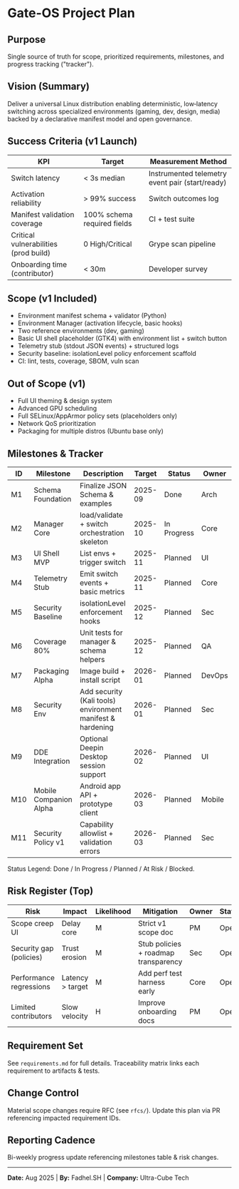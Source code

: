 <!-- Gate-OS Project Plan -->
# Gate-OS Project Plan

## Purpose

Single source of truth for scope, prioritized requirements, milestones, and
progress tracking ("tracker").

## Vision (Summary)

Deliver a universal Linux distribution enabling deterministic, low‑latency
switching across specialized environments (gaming, dev, design, media) backed
by a declarative manifest model and open governance.

## Success Criteria (v1 Launch)

| KPI | Target | Measurement Method |
|-----|--------|--------------------|
| Switch latency | < 3s median | Instrumented telemetry event pair (start/ready) |
| Activation reliability | > 99% success | Switch outcomes log |
| Manifest validation coverage | 100% schema required fields | CI + test suite |
| Critical vulnerabilities (prod build) | 0 High/Critical | Grype scan pipeline |
| Onboarding time (contributor) | < 30m | Developer survey |

## Scope (v1 Included)

- Environment manifest schema + validator (Python)
- Environment Manager (activation lifecycle, basic hooks)
- Two reference environments (dev, gaming)
- Basic UI shell placeholder (GTK4) with environment list + switch button
- Telemetry stub (stdout JSON events) + structured logs
- Security baseline: isolationLevel policy enforcement scaffold
- CI: lint, tests, coverage, SBOM, vuln scan

## Out of Scope (v1)

- Full UI theming & design system
- Advanced GPU scheduling
- Full SELinux/AppArmor policy sets (placeholders only)
- Network QoS prioritization
- Packaging for multiple distros (Ubuntu base only)

## Milestones & Tracker

| ID | Milestone | Description | Target | Status | Owner |
|----|-----------|-------------|--------|--------|-------|
| M1 | Schema Foundation | Finalize JSON Schema & examples | 2025-09 | Done | Arch |
| M2 | Manager Core | load/validate + switch orchestration skeleton | 2025-10 | In Progress | Core |
| M3 | UI Shell MVP | List envs + trigger switch | 2025-11 | Planned | UI |
| M4 | Telemetry Stub | Emit switch events + basic metrics | 2025-11 | Planned | Core |
| M5 | Security Baseline | isolationLevel enforcement hooks | 2025-12 | Planned | Sec |
| M6 | Coverage 80% | Unit tests for manager & schema helpers | 2025-12 | Planned | QA |
| M7 | Packaging Alpha | Image build + install script | 2026-01 | Planned | DevOps |
| M8 | Security Env | Add security (Kali tools) environment manifest & hardening | 2026-01 | Planned | Sec |
| M9 | DDE Integration | Optional Deepin Desktop session support | 2026-02 | Planned | UI |
| M10 | Mobile Companion Alpha | Android app API + prototype client | 2026-03 | Planned | Mobile |
| M11 | Security Policy v1 | Capability allowlist + validation errors | 2026-03 | Planned | Sec |

Status Legend: Done / In Progress / Planned / At Risk / Blocked.

## Risk Register (Top)

| Risk | Impact | Likelihood | Mitigation | Owner | Status |
|------|--------|------------|-----------|-------|--------|
| Scope creep UI | Delay core | M | Strict v1 scope doc | PM | Open |
| Security gap (policies) | Trust erosion | M | Stub policies + roadmap transparency | Sec | Open |
| Performance regressions | Latency > target | M | Add perf test harness early | Core | Open |
| Limited contributors | Slow velocity | H | Improve onboarding docs | PM | Open |

## Requirement Set

See `requirements.md` for full details. Traceability matrix links each requirement to artifacts & tests.

## Change Control

Material scope changes require RFC (see `rfcs/`). Update this plan via PR referencing impacted requirement IDs.

## Reporting Cadence

Bi-weekly progress update referencing milestones table & risk changes.

---
**Date:** Aug 2025 | **By:** Fadhel.SH | **Company:** Ultra-Cube Tech
